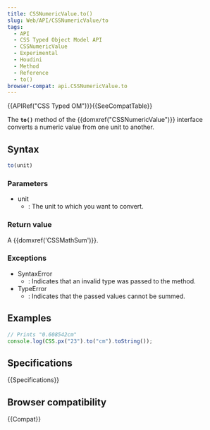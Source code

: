 ```yaml
---
title: CSSNumericValue.to()
slug: Web/API/CSSNumericValue/to
tags:
  - API
  - CSS Typed Object Model API
  - CSSNumericValue
  - Experimental
  - Houdini
  - Method
  - Reference
  - to()
browser-compat: api.CSSNumericValue.to
---
```

{{APIRef("CSS Typed OM")}}{{SeeCompatTable}}

The **`to()`** method of the
{{domxref("CSSNumericValue")}} interface converts a numeric value from one unit to
another.

## Syntax

```js
to(unit)
```

### Parameters

- unit
  - : The unit to which you want to convert.

### Return value

A {{domxref('CSSMathSum')}}.

### Exceptions

- SyntaxError
  - : Indicates that an invalid type was passed to the method.
- TypeError
  - : Indicates that the passed values cannot be summed.

## Examples

```js
// Prints "0.608542cm"
console.log(CSS.px("23").to("cm").toString());
```

## Specifications

{{Specifications}}

## Browser compatibility

{{Compat}}
